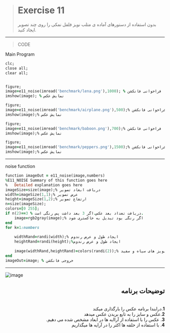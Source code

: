 
> # Exercise 11
>بدون استفاده از دستورهای آماده ی متلب نویز فلفل نمکی را روی چند تصویر ایجاد کنید.
***
>CODE

Main Program
```ruby
clc;
close all;
clear all;


figure;
image=e11_noise(imread('benchmark/lena.png'),1000); % فراخوانی فانکشن
imshow(image); % نمایش عکس

figure;
image=e11_noise(imread('benchmark/airplane.png'),500);% فراخوانی فانکشن
imshow(image);% نمایش عکس

figure;
image=e11_noise(imread('benchmark/baboon.png'),700);% فراخوانی فانکشن
imshow(image);% نمایش عکس

figure;
image=e11_noise(imread('benchmark/peppers.png'),1500);% فراخوانی فانکشن
imshow(image);% نمایش عکس
```
****
noise function
```ruby
function imageOut = e11_noise(image,numbers)
%E11_NOISE Summary of this function goes here
%   Detailed explanation goes here
imageSize=size(image);% دریافت ابعاد تصویر
width=imageSize(1,1);% عرض تصویر
height=imageSize(1,2);% ارتفاع تصویر
n=size(imageSize);
colors=[0 255];
if n(2)==3 % دریافت تعداد بعد عکس.اگر 3 بعد داشت پس رنگی است.
    image=rgb2gray(image);% اگر رنگی بود تبدیل به خاکستری شود
end
for k=1:numbers
    
    widthRand=randi(width);% ایجاد طول و عرض رندوم
    heightRand=randi(height);%ایجاد طول و عرض رندوم
    
    image(widthRand,heightRand)=colors(randi(2));% ایحاد نویز های سیاه و سفید
end
imageOut=image; % خروجی فانکشن
```
***


![image](https://user-images.githubusercontent.com/48456571/113306824-bb410c80-9319-11eb-9b0d-c203fd0184c2.png)


<div dir="rtl">
<h2>توضیحات برنامه</h2> <br />
 <b>1</b>.درابندا برنامه عکس را بارگذاری میکند<br />
<b>2</b>.عکس و سایز  را به تابع بریدن عکس میدهد <br />
<b>3</b>. عکس را با استفاده از آراایه ها در ابعاد مشخص شده می دهیم.<br />
<b>4</b>. با استفاده از حلقه ها اکثر را در آرایه ها میگذاریم
    
</div>
